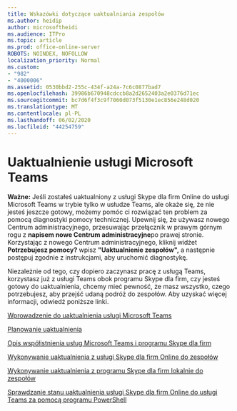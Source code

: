 ```yaml
---
title: Wskazówki dotyczące uaktualniania zespołów
ms.author: heidip
author: microsoftheidi
ms.audience: ITPro
ms.topic: article
ms.prod: office-online-server
ROBOTS: NOINDEX, NOFOLLOW
localization_priority: Normal
ms.custom:
- "982"
- "4000006"
ms.assetid: 0530bbd2-255c-434f-a24a-7c6c0877bad7
ms.openlocfilehash: 39986b670948cdccb8a2d2652403a2e0376d71ec
ms.sourcegitcommit: bc7d6f4f3c9f7060d073f5130e1ec856e248d020
ms.translationtype: MT
ms.contentlocale: pl-PL
ms.lasthandoff: 06/02/2020
ms.locfileid: "44254759"
---
```

# <a name="microsoft-teams-upgrade"></a>Uaktualnienie usługi Microsoft Teams

**Ważne:** Jeśli zostałeś uaktualniony z usługi Skype dla firm Online do usługi Microsoft Teams w trybie tylko w usłudze Teams, ale okaże się, że nie jesteś jeszcze gotowy, możemy pomóc ci rozwiązać ten problem za pomocą diagnostyki pomocy technicznej. Upewnij się, że używasz nowego Centrum administracyjnego, przesuwając przełącznik w prawym górnym rogu z **napisem nowe Centrum administracyjne**po prawej stronie. Korzystając z nowego Centrum administracyjnego, kliknij widżet **Potrzebujesz pomocy?** wpisz **"Uaktualnienie zespołów",** a następnie postępuj zgodnie z instrukcjami, aby uruchomić diagnostykę.

Niezależnie od tego, czy dopiero zaczynasz pracę z usługą Teams, korzystasz już z usługi Teams obok programu Skype dla firm, czy jesteś gotowy do uaktualnienia, chcemy mieć pewność, że masz wszystko, czego potrzebujesz, aby przejść udaną podróż do zespołów. Aby uzyskać więcej informacji, odwiedź poniższe linki.

[Wprowadzenie do uaktualnienia usługi Microsoft Teams](https://docs.microsoft.com/MicrosoftTeams/upgrade-start-here)

[Planowanie uaktualnienia](https://docs.microsoft.com/MicrosoftTeams/upgrade-plan-journey)

[Opis współistnienia usług Microsoft Teams i programu Skype dla firm](https://docs.microsoft.com/MicrosoftTeams/teams-and-skypeforbusiness-coexistence-and-interoperability)

[Wykonywanie uaktualnienia z usługi Skype dla firm Online do zespołów](https://docs.microsoft.com/MicrosoftTeams/upgrade-to-teams-execute-skypeforbusinessonline)

[Wykonywanie uaktualnienia z programu Skype dla firm lokalnie do zespołów](https://docs.microsoft.com/MicrosoftTeams/upgrade-to-teams-execute-skypeforbusinesshybridonprem)
 
[Sprawdzanie stanu uaktualnienia usługi Skype dla firm Online do usługi Teams za pomocą programu PowerShell](https://docs.microsoft.com/powershell/module/skype/get-csteamsupgradestatus?view=skype-ps)